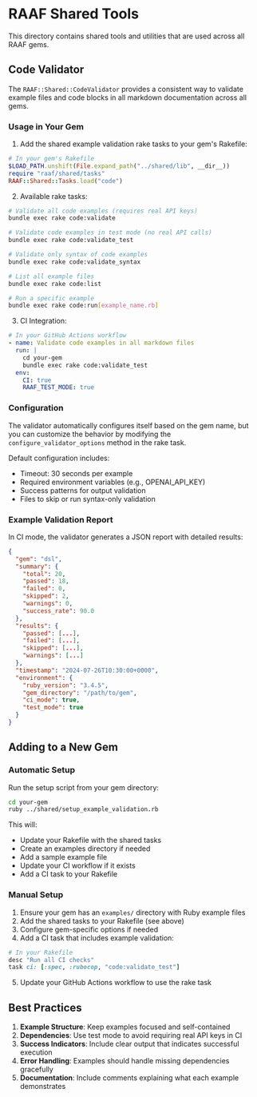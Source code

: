 # RAAF Shared Tools

This directory contains shared tools and utilities that are used across all RAAF gems.

## Code Validator

The `RAAF::Shared::CodeValidator` provides a consistent way to validate example files and code blocks in all markdown documentation across all gems.

### Usage in Your Gem

1. Add the shared example validation rake tasks to your gem's Rakefile:

```ruby
# In your gem's Rakefile
$LOAD_PATH.unshift(File.expand_path("../shared/lib", __dir__))
require "raaf/shared/tasks"
RAAF::Shared::Tasks.load("code")
```

2. Available rake tasks:

```bash
# Validate all code examples (requires real API keys)
bundle exec rake code:validate

# Validate code examples in test mode (no real API calls)
bundle exec rake code:validate_test

# Validate only syntax of code examples
bundle exec rake code:validate_syntax

# List all example files
bundle exec rake code:list

# Run a specific example
bundle exec rake code:run[example_name.rb]
```

3. CI Integration:

```yaml
# In your GitHub Actions workflow
- name: Validate code examples in all markdown files
  run: |
    cd your-gem
    bundle exec rake code:validate_test
  env:
    CI: true
    RAAF_TEST_MODE: true
```

### Configuration

The validator automatically configures itself based on the gem name, but you can customize the behavior by modifying the `configure_validator_options` method in the rake task.

Default configuration includes:
- Timeout: 30 seconds per example
- Required environment variables (e.g., OPENAI_API_KEY)
- Success patterns for output validation
- Files to skip or run syntax-only validation

### Example Validation Report

In CI mode, the validator generates a JSON report with detailed results:

```json
{
  "gem": "dsl",
  "summary": {
    "total": 20,
    "passed": 18,
    "failed": 0,
    "skipped": 2,
    "warnings": 0,
    "success_rate": 90.0
  },
  "results": {
    "passed": [...],
    "failed": [...],
    "skipped": [...],
    "warnings": [...]
  },
  "timestamp": "2024-07-26T10:30:00+0000",
  "environment": {
    "ruby_version": "3.4.5",
    "gem_directory": "/path/to/gem",
    "ci_mode": true,
    "test_mode": true
  }
}
```

## Adding to a New Gem

### Automatic Setup

Run the setup script from your gem directory:

```bash
cd your-gem
ruby ../shared/setup_example_validation.rb
```

This will:
- Update your Rakefile with the shared tasks
- Create an examples directory if needed
- Add a sample example file
- Update your CI workflow if it exists
- Add a CI task to your Rakefile

### Manual Setup

1. Ensure your gem has an `examples/` directory with Ruby example files
2. Add the shared tasks to your Rakefile (see above)
3. Configure gem-specific options if needed
4. Add a CI task that includes example validation:

```ruby
# In your Rakefile
desc "Run all CI checks"
task ci: [:spec, :rubocop, "code:validate_test"]
```

5. Update your GitHub Actions workflow to use the rake task

## Best Practices

1. **Example Structure**: Keep examples focused and self-contained
2. **Dependencies**: Use test mode to avoid requiring real API keys in CI
3. **Success Indicators**: Include clear output that indicates successful execution
4. **Error Handling**: Examples should handle missing dependencies gracefully
5. **Documentation**: Include comments explaining what each example demonstrates